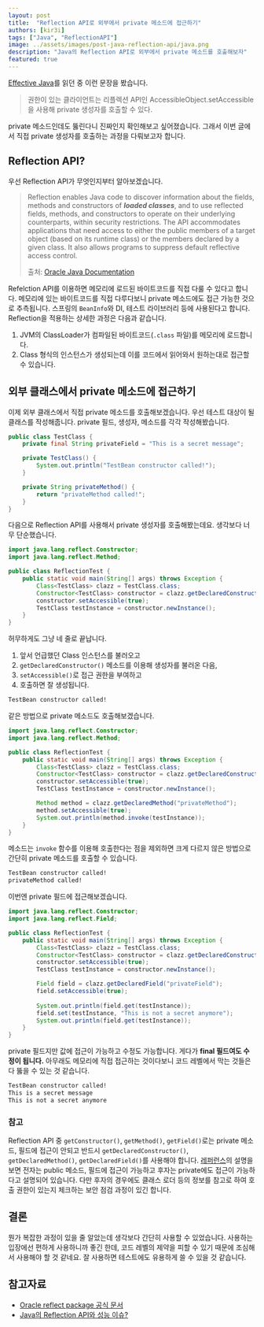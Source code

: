 ```yaml
---
layout: post
title:  "Reflection API로 외부에서 private 메소드에 접근하기"
authors: [kir3i]
tags: ["Java", "ReflectionAPI"]
image: ../assets/images/post-java-reflection-api/java.png
description: "Java의 Reflection API로 외부에서 private 메소드를 호출해보자"
featured: true
---
```


[Effective Java](https://book.naver.com/bookdb/book_detail.naver?bid=14097515)를 읽던 중 이런 문장을 봤습니다.
> 권한이 있는 클라이언트는 리플렉션 API인 AccessibleObject.setAccessible을 사용해 private 생성자를 호출할 수 있다.

private 메소드인데도 뚫린다니 진짜인지 확인해보고 싶어졌습니다. 그래서 이번 글에서 직접 private 생성자를 호출하는 과정을 다뤄보고자 합니다.

## Reflection API?

우선 Reflection API가 무엇인지부터 알아보겠습니다.

> Reflection enables Java code to discover information about the fields, methods and constructors of ***loaded classes***, and to use reflected fields, methods, and constructors to operate on their underlying counterparts, within security restrictions. The API accommodates applications that need access to either the public members of a target object (based on its runtime class) or the members declared by a given class. It also allows programs to suppress default reflective access control.
>
> 출처: [Oracle Java Documentation](https://docs.oracle.com/javase/8/docs/technotes/guides/reflection/index.html)

Refelction API를 이용하면 메모리에 로드된 바이트코드를 직접 다룰 수 있다고 합니다. 메모리에 있는 바이트코드를 직접 다루다보니 private 메소드에도 접근 가능한 것으로 추측됩니다. 스프링의 `BeanInfo`와 DI, 테스트 라이브러리 등에 사용된다고 합니다. Reflection을 적용하는 상세한 과정은 다음과 같습니다.

1. JVM의 ClassLoader가 컴파일된 바이트코드(`.class` 파일)를 메모리에 로드합니다.
2. Class 형식의 인스턴스가 생성되는데 이를 코드에서 읽어와서 원하는대로 접근할 수 있습니다.

## 외부 클래스에서 private 메소드에 접근하기

이제 외부 클래스에서 직접 private 메소드를 호출해보겠습니다. 우선 테스트 대상이 될 클래스를 작성해줍니다. private 필드, 생성자, 메소드를 각각 작성해봤습니다.

```java
public class TestClass {
    private final String privateField = "This is a secret message";

    private TestClass() {
        System.out.println("TestBean constructor called!");
    }

    private String privateMethod() {
        return "privateMethod called!";
    }
}

```

다음으로 Reflection API를 사용해서 private 생성자를 호출해봤는데요. 생각보다 너무 단순했습니다.

```java
import java.lang.reflect.Constructor;
import java.lang.reflect.Method;

public class ReflectionTest {
    public static void main(String[] args) throws Exception {
        Class<TestClass> clazz = TestClass.class;
        Constructor<TestClass> constructor = clazz.getDeclaredConstructor();
        constructor.setAccessible(true);
        TestClass testInstance = constructor.newInstance();
    }
}
```

허무하게도 그냥 네 줄로 끝납니다.

1. 앞서 언급했던 Class 인스턴스를 불러오고
2. `getDeclaredConstructor()` 메소드를 이용해 생성자를 불러온 다음,
3. `setAccessible()`로 접근 권한을 부여하고
4. 호출하면 잘 생성됩니다.

```sh
TestBean constructor called!
```

같은 방법으로 private 메소드도 호출해보겠습니다.

```java
import java.lang.reflect.Constructor;
import java.lang.reflect.Method;

public class ReflectionTest {
    public static void main(String[] args) throws Exception {
        Class<TestClass> clazz = TestClass.class;
        Constructor<TestClass> constructor = clazz.getDeclaredConstructor();
        constructor.setAccessible(true);
        TestClass testInstance = constructor.newInstance();

        Method method = clazz.getDeclaredMethod("privateMethod");
        method.setAccessible(true);
        System.out.println(method.invoke(testInstance));
    }
}
```

메소드는 `invoke` 함수를 이용해 호출한다는 점을 제외하면 크게 다르지 않은 방법으로 간단히 private 메소드를 호출할 수 있습니다.

```sh
TestBean constructor called!
privateMethod called!
```

이번엔 private 필드에 접근해보겠습니다.

```java
import java.lang.reflect.Constructor;
import java.lang.reflect.Field;

public class ReflectionTest {
    public static void main(String[] args) throws Exception {
        Class<TestClass> clazz = TestClass.class;
        Constructor<TestClass> constructor = clazz.getDeclaredConstructor();
        constructor.setAccessible(true);
        TestClass testInstance = constructor.newInstance();

        Field field = clazz.getDeclaredField("privateField");
        field.setAccessible(true);
        
        System.out.println(field.get(testInstance));
        field.set(testInstance, "This is not a secret anymore");
        System.out.println(field.get(testInstance));
    }
}
```

private 필드지만 값에 접근이 가능하고 수정도 가능합니다. 게다가 **final 필드여도 수정이 됩니다.** 아무래도 메모리에 직접 접근하는 것이다보니 코드 레벨에서 막는 것들은 다 뚫을 수 있는 것 같습니다.

```sh
TestBean constructor called!
This is a secret message
This is not a secret anymore
```

### 참고

Reflection API 중 `getConstructor()`, `getMethod()`, `getField()`로는 private 메소드, 필드에 접근이 안되고 반드시 `getDeclaredConstructor()`, `getDeclaredMethod()`, `getDeclaredField()`를 사용해야 합니다. [레퍼런스](https://docs.oracle.com/javase/8/docs/api/java/lang/Class.html#getConstructor-java.lang.Class...-)의 설명을 보면 전자는 public 메소드, 필드에 접근이 가능하고 후자는 private에도 접근이 가능하다고 설명되어 있습니다. 다만 후자의 경우에도 클래스 로더 등의 정보를 참고로 하여 호출 권한이 있는지 체크하는 보안 점검 과정이 있긴 합니다.

## 결론

뭔가 복잡한 과정이 있을 줄 알았는데 생각보다 간단히 사용할 수 있었습니다. 사용하는 입장에선 편하게 사용하니까 좋긴 한데, 코드 레벨의 제약을 피할 수 있기 때문에 조심해서 사용해야 할 것 같네요. 잘 사용하면 테스트에도 유용하게 쓸 수 있을 것 같습니다.

## 참고자료

- [Oracle reflect package 공식 문서](https://docs.oracle.com/javase/8/docs/api/java/lang/reflect/package-summary.html)
- [Java의 Reflection API와 성능 이슈?](https://lob-dev.tistory.com/entry/Java%EC%9D%98-Reflection-API)
